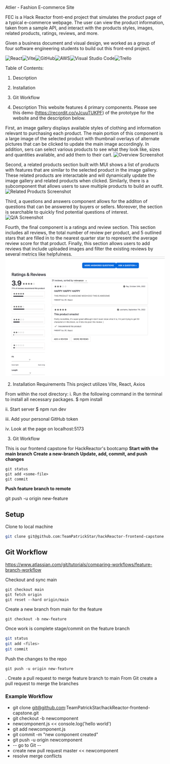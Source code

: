 Atlier - Fashion E-commerce Site

FEC is a Hack Reactor front-end project that simulates the product page of a typical e-commerce webpage. The user can view the product information, taken from a sample API, and interact with the products styles, images, related products, ratings, reviews, and more.

Given a business document and visual design, we worked as a group of four software engineering students to build out this front-end project.

![React](https://img.shields.io/badge/react-%2320232a.svg?style=for-the-badge&logo=react&logoColor=%2361DAFB)![Vite](https://img.shields.io/badge/vite-%23646CFF.svg?style=for-the-badge&logo=vite&logoColor=white)![GitHub](https://img.shields.io/badge/github-%23121011.svg?style=for-the-badge&logo=github&logoColor=white)![AWS](https://img.shields.io/badge/AWS-%23FF9900.svg?style=for-the-badge&logo=amazon-aws&logoColor=white)![Visual Studio Code](https://img.shields.io/badge/Visual%20Studio%20Code-0078d7.svg?style=for-the-badge&logo=visual-studio-code&logoColor=white)![Trello](https://img.shields.io/badge/Trello-%23026AA7.svg?style=for-the-badge&logo=Trello&logoColor=white)

Table of Contents:
  1. Description
  2. Installation
  3. Git Workflow

1. Description
  This website features 4 primary components. Please see this demo (https://recordit.co/vJcuuTUKPF) of the prototype for the website and the description below.

  First, an image gallery displays available styles of clothing and information relevant to purchasing each product. The main portion of this component is a large image of the selected product with thumbnail overlays of alternate pictures that can be clicked to update the main image accordingly. In addition, sers can select various products to see what they look like, sizes and quantities available, and add them to their cart.
  ![Overview Screenshot](https://file%252B.vscode-resource.vscode-cdn.net/Users/mead93/Desktop/coding/hackReactor-frontend-capstone/imgs/Screenshot%25202023-07-08%2520at%25209.54.36%2520AM.png?version%253D1688828081164)

  Second, a related products section built with MUI shows a list of products with features that are similar to the selected product in the image gallery. These related products are interactable and will dynamically update the image gallery and related products when clicked. Similarly, there is a subcomponent that allows users to save multiple products to build an outfit.
  ![Related Products Screenshot](https://file%252B.vscode-resource.vscode-cdn.net/Users/mead93/Desktop/coding/hackReactor-frontend-capstone/imgs/Screenshot%25202023-07-08%2520at%25209.55.43%2520AM.png?version%253D1688828179080)

  Third, a questions and answers component allows for the additon of questions that can be answered by buyers or sellers. Moreover, the section is searchable to quickly find potential questions of interest.
![Q/A Screenshot](https://file%252B.vscode-resource.vscode-cdn.net/Users/mead93/Desktop/coding/hackReactor-frontend-capstone/imgs/Screenshot%25202023-07-08%2520at%25209.55.53%2520AM.png?version%253D1688828201818)

  Fourth, the final component is a ratings and review section. This section includes all reviews, the total number of review per product, and 5 outlined stars that are filled in to the nearest quarter star to represent the average review score for that product. Finally, this section allows users to add reviews that include uploaded images and filter the existing reviews by several metrics like helpfulness.
  ![Ratings and Reviews Screenshot](<imgs/Screenshot 2023-07-08 at 9.56.07 AM.png>)


2. Installation Requirements
  This project utilizes Vite, React, Axios

  From within the root directory:
    i. Run the following command in the terminal to install all necessary packages.
      $ npm install

   ii. Start server
      $ npm run dev

   iii. Add your personal GitHub token

   iv. Look at the page on localhost:5173

3. Git Workflow

This is our frontend capstone for HackReactor's bootcamp
**Start with the main branch**
**Create a new-branch**
**Update, add, commit, and push changes**

```
git status
git add <some-file>
git commit
```

**Push feature branch to remote**

git push -u origin new-feature


## Setup
Clone to local machine
```sh
git clone git@github.com:TeamPatrickStar/hackReactor-frontend-capstone.git
```


## Git Workflow
https://www.atlassian.com/git/tutorials/comparing-workflows/feature-branch-workflow

Checkout and sync main

```
git checkout main
git fetch origin
git reset --hard origin/main
```
Create a new branch from main for the feature

```
git checkout -b new-feature
```
Once work is complete stage/commit on the feature branch
``` sh
git status
git add <files>
git commit
```
Push the changes to the repo
```
git push -u origin new-feature
```
. Create a pull request to merge feature branch to main
From Git create a pull request to merge the branches


### Example Workflow
* git clone git@github.com:TeamPatrickStar/hackReactor-frontend-capstone.git
* git checkout -b newcomponent
* newcomponent.js << console.log('hello world')
* git add newcomponent.js
* git commit -m "new component created"
* git push -u origin newcomponent
* -- go to Git --
* create new pull request master << newcomponent
* resolve merge conflicts



